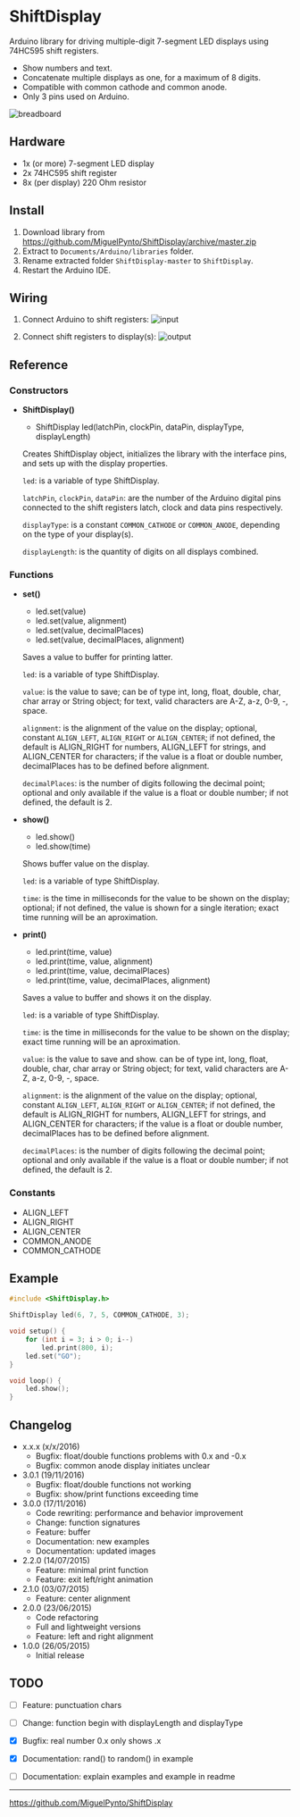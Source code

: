 # ShiftDisplay

Arduino library for driving multiple-digit 7-segment LED displays using 74HC595 shift registers.

- Show numbers and text.
- Concatenate multiple displays as one, for a maximum of 8 digits.
- Compatible with common cathode and common anode.
- Only 3 pins used on Arduino.

![breadboard](https://raw.githubusercontent.com/MiguelPynto/ShiftDisplay/master/extras/foobar.jpg)


## Hardware

- 1x (or more) 7-segment LED display
- 2x 74HC595 shift register
- 8x (per display) 220 Ohm resistor


## Install

1. Download library from https://github.com/MiguelPynto/ShiftDisplay/archive/master.zip
2. Extract to `Documents/Arduino/libraries` folder.
3. Rename extracted folder `ShiftDisplay-master` to `ShiftDisplay`.
4. Restart the Arduino IDE.


## Wiring

1. Connect Arduino to shift registers:
![input](https://raw.githubusercontent.com/MiguelPynto/ShiftDisplay/master/extras/input.png)

2. Connect shift registers to display(s):
![output](https://raw.githubusercontent.com/MiguelPynto/ShiftDisplay/master/extras/output.png)


## Reference

### Constructors

* __ShiftDisplay()__
  * ShiftDisplay led(latchPin, clockPin, dataPin, displayType, displayLength)

  Creates ShiftDisplay object, initializes the library with the interface pins, and sets up with the display properties.

  `led`: is a variable of type ShiftDisplay.

  `latchPin`, `clockPin`, `dataPin`: are the number of the Arduino digital pins connected to the shift registers latch, clock and data pins respectively.

  `displayType`: is a constant `COMMON_CATHODE` or `COMMON_ANODE`, depending on the type of your display(s).

  `displayLength`: is the quantity of digits on all displays combined.

### Functions

* __set()__
  * led.set(value)
  * led.set(value, alignment)
  * led.set(value, decimalPlaces)
  * led.set(value, decimalPlaces, alignment)

  Saves a value to buffer for printing latter.

  `led`: is a variable of type ShiftDisplay.

  `value`: is the value to save;
  can be of type int, long, float, double, char, char array or String object;
  for text, valid characters are A-Z, a-z, 0-9, -, space.

  `alignment`: is the alignment of the value on the display;
  optional, constant `ALIGN_LEFT`, `ALIGN_RIGHT` or `ALIGN_CENTER`;
  if not defined, the default is ALIGN_RIGHT for numbers, ALIGN_LEFT for strings, and ALIGN_CENTER for characters;
  if the value is a float or double number, decimalPlaces has to be defined before alignment.

  `decimalPlaces`: is the number of digits following the decimal point;
  optional and only available if the value is a float or double number;
  if not defined, the default is 2.

* __show()__
  * led.show()
  * led.show(time)

  Shows buffer value on the display.

  `led`: is a variable of type ShiftDisplay.

  `time`: is the time in milliseconds for the value to be shown on the display;
  optional; if not defined, the value is shown for a single iteration;
  exact time running will be an aproximation.

* __print()__
  * led.print(time, value)
  * led.print(time, value, alignment)
  * led.print(time, value, decimalPlaces)
  * led.print(time, value, decimalPlaces, alignment)

  Saves a value to buffer and shows it on the display.

  `led`: is a variable of type ShiftDisplay.

  `time`: is the time in milliseconds for the value to be shown on the display;
  exact time running will be an aproximation.

  `value`: is the value to save and show.
  can be of type int, long, float, double, char, char array or String object;
  for text, valid characters are A-Z, a-z, 0-9, -, space.

  `alignment`: is the alignment of the value on the display;
  optional, constant `ALIGN_LEFT`, `ALIGN_RIGHT` or `ALIGN_CENTER`;
  if not defined, the default is ALIGN_RIGHT for numbers, ALIGN_LEFT for strings, and ALIGN_CENTER for characters;
  if the value is a float or double number, decimalPlaces has to be defined before alignment.

  `decimalPlaces`: is the number of digits following the decimal point;
  optional and only available if the value is a float or double number;
  if not defined, the default is 2.

### Constants

- ALIGN_LEFT
- ALIGN_RIGHT
- ALIGN_CENTER
- COMMON_ANODE
- COMMON_CATHODE


## Example

```c
#include <ShiftDisplay.h>

ShiftDisplay led(6, 7, 5, COMMON_CATHODE, 3);

void setup() {
	for (int i = 3; i > 0; i--)
		led.print(800, i);
	led.set("GO");
}

void loop() {
	led.show();
}
```


## Changelog

- x.x.x (x/x/2016)
  - Bugfix: float/double functions problems with 0.x and -0.x
  - Bugfix: common anode display initiates unclear
- 3.0.1 (19/11/2016)
  - Bugfix: float/double functions not working
  - Bugfix: show/print functions exceeding time
- 3.0.0 (17/11/2016)
  - Code rewriting: performance and behavior improvement
  - Change: function signatures
  - Feature: buffer
  - Documentation: new examples
  - Documentation: updated images
- 2.2.0 (14/07/2015)
  - Feature: minimal print function
  - Feature: exit left/right animation
- 2.1.0 (03/07/2015)
  - Feature: center alignment
- 2.0.0 (23/06/2015)
  - Code refactoring
  - Full and lightweight versions
  - Feature: left and right alignment
- 1.0.0 (26/05/2015)
  - Initial release


## TODO

- [ ] Feature: punctuation chars
- [ ] Change: function begin with displayLength and displayType
- [x] Bugfix: real number 0.x only shows .x
- [x] Documentation: rand() to random() in example
- [ ] Documentation: explain examples and example in readme


--------------------------------------------------------------------------------
https://github.com/MiguelPynto/ShiftDisplay
